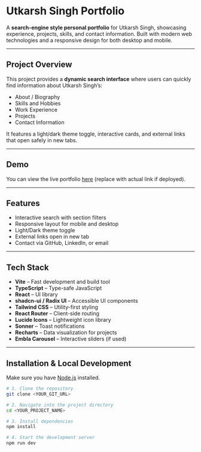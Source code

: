 # Utkarsh Singh Portfolio

A **search-engine style personal portfolio** for Utkarsh Singh, showcasing experience, projects, skills, and contact information. Built with modern web technologies and a responsive design for both desktop and mobile.

---

## Project Overview

This project provides a **dynamic search interface** where users can quickly find information about Utkarsh Singh’s:

- About / Biography
- Skills and Hobbies
- Work Experience
- Projects
- Contact Information

It features a light/dark theme toggle, interactive cards, and external links that open safely in new tabs.

---

## Demo

You can view the live portfolio [here](https://utkarsh.dev) (replace with actual link if deployed).

---

## Features

- Interactive search with section filters
- Responsive layout for mobile and desktop
- Light/Dark theme toggle
- External links open in new tab
- Contact via GitHub, LinkedIn, or email

---

## Tech Stack

- **Vite** – Fast development and build tool  
- **TypeScript** – Type-safe JavaScript  
- **React** – UI library  
- **shadcn-ui / Radix UI** – Accessible UI components  
- **Tailwind CSS** – Utility-first styling  
- **React Router** – Client-side routing  
- **Lucide Icons** – Lightweight icon library  
- **Sonner** – Toast notifications  
- **Recharts** – Data visualization for projects  
- **Embla Carousel** – Interactive sliders (if used)

---

## Installation & Local Development

Make sure you have [Node.js](https://nodejs.org/) installed.  

```bash
# 1. Clone the repository
git clone <YOUR_GIT_URL>

# 2. Navigate into the project directory
cd <YOUR_PROJECT_NAME>

# 3. Install dependencies
npm install

# 4. Start the development server
npm run dev
